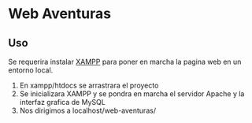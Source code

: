# Web Aventuras
## Uso
Se requerira instalar [XAMPP](https://www.apachefriends.org/es/index.html) para poner en marcha la pagina web en un entorno local.

1. En xampp/htdocs se arrastrara el proyecto  
2. Se inicializara XAMPP y se pondra en marcha el servidor Apache y la interfaz grafica de MySQL
3. Nos dirigimos a localhost/web-aventuras/ 
